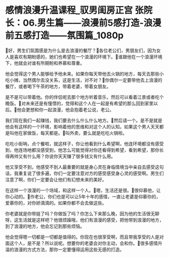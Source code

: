 # 感情浪漫升温课程_驭男闺房正宫 张院长：06.男生篇——浪漫前5感打造-浪漫前五感打造——氛围篇_1080p

🎼好，男生们氛围感是为什么是去浪漫的餐厅？🎼各位老公们，男朋友们，因为女人是喜欢有期盼感的，她们也希望在一个浪漫的环境下。🎼谁跟他在一个浪漫环境下，他就会对谁有所期盼和养慕和尊重。

他会觉得这个男人能够给予他未来。如果你每天带他去火锅的地方，每天去那些小吃小摊，当然偶尔去没关系，这是生活，对不对？🎼你偶尔一定要带他去上浪漫的餐厅，或者喝下午茶的地方，带着老婆，带着女朋友。

是不是可以带着他。你的伴侣呢去那个地方听着音乐，然后可以看着江景或者吃个晚饭。🎼对未来还是有憧憬的，觉得和这个人在一起是有希望的那么回到家里以后。🎼他会更想和你一起浪漫，他会抱着老公说，老公。

我们现在我们一起赚钱，我们要去什么什么什么地方。🎼然后请一个。是不是就是他会有这样的一个环境，影响着他的思维和对这个人的认知。如果这个男人天天都是叫他在家做饭，每天都是。🎼叫外卖，要么就是吃吃火锅啦。

吃吃小街呐，点个餐啦，就这样子，你让他看到什么希望啊，他连环境都没有感受到，他连场地都没感受到，他怎么可能觉得对你还看得到希望，看到希望，那你长得再帅又有什么用？你说你天天赚了很多钱又有什么用。

他又享受不到，他感受不到人最重要的就是身心灵在身临情境当中亲自去感受这句话，我重复说了很多遍，你们一定要注意对方的感受感受身心灵的感受啊。男生们注意了啊，你们一定要会让他们有幻想未来的美好。

在这样一个浪漫的一个场域，和这样一个人。🎼嗯，生活还是很。🎼很仰慕他，让你心动的。🎼作老公，你们也是可以让5年十年的感情，一直让老婆是仰慕你的，爱慕你的，对你娇滴滴的。如果你都不会去做这些。

你老婆就是你带娃了吗？你做饭了吗？你怎么下来那么晚，因为他的生活很无聊呀，这生活就是这样吧？他很烦躁哦，他们有浪漫的感受，把他带到浪漫的地方，到了浪漫的地方，他会忘记到那些烦恼。

他会觉得嗯一切都是一切都是值得的。你现在也很享受啊，而且带我享受的人是对面这个人，是不是？所以说呢。想要你的老婆会对你主动，会和你。🎼很多感情升温的浪漫的方式方法，那你一定要懂得运用这些无感的打造。

